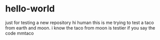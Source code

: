 # hello-world
just for testing a new repository
hi human 
this is me trying to test a taco from earth and moon.
i know the taco from moon is testier if you say the code mmtaco
